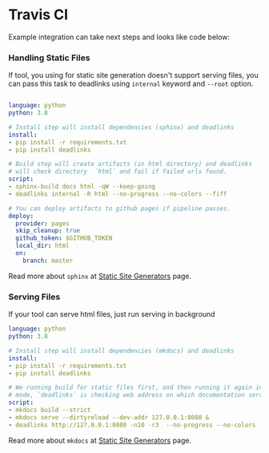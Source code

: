 # Travis CI

Example integration can take next steps and looks like code below:

<h3>Handling Static Files</h3>

If tool, you using for static site generation doesn't support serving files, you can pass this task to deadlinks using `internal` keyword and `--root` option.

```yaml

language: python
python: 3.8

# Install step will install dependencies (sphinx) and deadlinks
install:
- pip install -r requirements.txt
- pip install deadlinks

# Build step will create artifacts (in html directory) and deadlinks
# will check directory  `html` and fail if failed urls found.
script:
- sphinx-build docs html -qW --keep-going
- deadlinks internal -R html --no-progress --no-colors --fiff

# You can deploy artifacts to github pages if pipeline passes.
deploy:
  provider: pages
  skip_cleanup: true
  github_token: $GITHUB_TOKEN
  local_dir: html
  on:
    branch: master
```

Read more about `sphinx` at [Static Site Generators](../static-site-generators#sphinx) page.

<h3>Serving Files</h3>

If your tool can serve html files, just run serving in background

```yaml
language: python
python: 3.8

# Install step will install dependencies (mkdocs) and deadlinks
install:
- pip install -r requirements.txt
- pip install deadlinks

# We running build for static files first, and then running it again in the `serve`
# mode, `deadlinks` is checking web address on which documentation served.
script:
- mkdocs build --strict
- mkdocs serve --dirtyreload --dev-addr 127.0.0.1:8080 &
- deadlinks http://127.0.0.1:8080 -n10 -r3  --no-progress --no-colors --fiff

```

Read more about `mkdocs` at [Static Site Generators](../static-site-generators#mkdocs) page.
